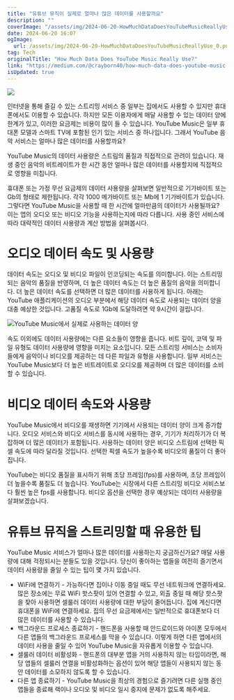 ```yaml
---
title: "유튜브 뮤직이 실제로 얼마나 많은 데이터를 사용할까요"
description: ""
coverImage: "/assets/img/2024-06-20-HowMuchDataDoesYouTubeMusicReallyUse_0.png"
date: 2024-06-20 16:07
ogImage: 
  url: /assets/img/2024-06-20-HowMuchDataDoesYouTubeMusicReallyUse_0.png
tag: Tech
originalTitle: "How Much Data Does YouTube Music Really Use?"
link: "https://medium.com/@crayborn40/how-much-data-does-youtube-music-really-use-221a1b435556"
isUpdated: true
---
```






<img src="/assets/img/2024-06-20-HowMuchDataDoesYouTubeMusicReallyUse_0.png" />

인터넷을 통해 즐길 수 있는 스트리밍 서비스 중 일부는 집에서도 사용할 수 있지만 휴대폰에서도 이용할 수 있습니다. 하지만 모든 이용자에게 매달 사용할 수 있는 데이터 양에 한계가 있고, 이러한 요금제는 비용이 많이 들 수 있습니다. YouTube Music은 일부 휴대폰 모델과 스마트 TV에 포함된 인기 있는 서비스 중 하나입니다. 그래서 YouTube 음악 서비스는 얼마나 많은 데이터를 사용할까요?

YouTube Music의 데이터 사용량은 스트림의 품질과 직접적으로 관려이 있습니다. 재생 중인 음악의 비트레이트가 한 시간 동안 얼마나 많은 데이터를 사용할지에 직접적으로 영향을 미칩니다.

휴대폰 또는 가정 무선 요금제의 데이터 사용량을 살펴보면 일반적으로 기가바이트 또는 Gb의 형태로 제한됩니다. 각각 1000 메가바이트 또는 Mb에 1 기가바이트가 있습니다. 그렇다면 YouTube Music을 사용할 때 한 시간에 얼마만큼의 데이터가 사용될까요? 이는 앱의 오디오 또는 비디오 기능을 사용하는지에 따라 다릅니다. 사용 중인 서비스에 따라 대략적인 데이터 사용량과 계산 방법을 살펴봅시다.

<div class="content-ad"></div>

# 오디오 데이터 속도 및 사용량

데이터 속도는 오디오 및 비디오 파일이 인코딩되는 속도를 의미합니다. 이는 스트리밍되는 음악의 품질을 반영하며, 더 높은 데이터 속도는 더 높은 품질의 음악을 의미합니다. 더 높은 데이터 속도를 선택하면 더 많은 데이터를 사용하게 됩니다. 아래는 YouTube 애플리케이션의 오디오 부분에서 해당 데이터 속도로 사용되는 데이터 양을 대충 예상한 것입니다. 고품질 속도로 1Gb에 도달하려면 약 9시간이 걸립니다.

![YouTube Music에서 실제로 사용하는 데이터 양](/assets/img/2024-06-20-HowMuchDataDoesYouTubeMusicReallyUse_1.png)

속도 이외에도 데이터 사용량에는 다른 요소들이 영향을 줍니다. 비트 깊이, 코덱 및 파일 유형도 데이터 사용량에 영향을 미치는 요소입니다. 모든 스트리밍 서비스는 소비자들에게 음악이나 비디오를 제공하는 데 다른 파일과 유형을 사용합니다. 일부 서비스는 YouTube Music보다 더 높은 비트레이트로 오디오를 제공하며 더 많은 데이터를 소비할 수 있습니다.

<div class="content-ad"></div>

# 비디오 데이터 속도와 사용량

YouTube Music에서 비디오를 재생하면 기기에서 사용되는 데이터 양이 크게 증가합니다. 오디오 서비스와 비디오 서비스를 동시에 사용하는 경우, 기기가 처리하기가 더 복잡하며 더 많은 데이터가 포함됩니다. 사용하는 데이터 양은 비디오 스트림에 선택한 픽셀 속도에 따라 달라질 것입니다. 선택한 픽셀 속도가 높을수록 비디오의 품질이 더 좋아집니다.

YouTube는 비디오 품질을 표시하기 위해 초당 프레임(fps)를 사용하며, 초당 프레임이 더 높을수록 품질도 더 높습니다. YouTube는 시장에서 다른 스트리밍 비디오 서비스보다 훨씬 높은 fps를 사용합니다. 비디오 옵션을 선택한 경우 예상되는 데이터 사용량을 살펴보겠습니다.

<div class="content-ad"></div>

# 유튜브 뮤직을 스트리밍할 때 유용한 팁

YouTube Music 서비스가 얼마나 많은 데이터를 사용하는지 궁금하신가요? 매달 사용량에 대해 걱정되시는 분들도 있을 것입니다. 당신이 좋아하는 앱들을 여전히 즐기면서 데이터 사용량을 줄일 수 있는 팁이 몇 가지 있습니다.

- WiFi에 연결하기 - 가능하다면 집이나 이동 중일 때도 무선 네트워크에 연결하세요. 많은 장소에는 무료 WiFi 핫스팟이 있어 연결할 수 있고, 외출 중일 때 해당 핫스팟을 찾아 사용하면 셀룰러 데이터 사용량에 대한 부담이 줄어듭니다. 집에 계신다면 휴대폰을 WiFi에 연결하세요. 집의 무선 요금제에서는 일반적으로 휴대폰보다 더 많은 데이터를 사용할 수 있습니다.
- 백그라운드 프로세스 종료하기 - 핸드폰을 사용할 때 안드로이드와 아이폰 모두에서 다른 앱들의 백그라운드 프로세스를 막을 수 있습니다. 이렇게 하면 다른 앱에서의 데이터 사용을 줄일 수 있어 YouTube Music을 자유롭게 이용할 수 있습니다.
- 셀룰러 데이터 비활성화 - 핸드폰의 대부분 앱을 거의 사용하지 않는 타입이라면, 해당 앱들의 셀룰러 연결을 비활성화하는 옵션이 있어 해당 앱들이 사용되지 않는 동안 데이터를 소모하지 않도록 할 수 있습니다.
- 다른 앱 종료하기 - YouTube Music을 최상의 경험으로 즐기려면 다른 실행 중인 앱들을 종료해 랙이나 오디오 및 비디오 일시 중지에 문제가 없도록 해주세요.